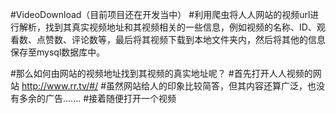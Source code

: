 #VideoDownload（目前项目还在开发当中）
#利用爬虫将人人网站的视频url进行解析，找到其真实视频地址和其视频相关的一些信息，例如视频的名称、ID、观看数、点赞数、评论数等，最后将其视频下载到本地文件夹内，然后将其他的信息保存至mysql数据库中。

#那么如何由网站的视频地址找到其视频的真实地址呢？
#首先打开人人视频的网站 http://www.rr.tv/#/
#虽然网站给人的印象比较简答，但其内容还算广泛，也没有多余的广告.......
#接着随便打开一个视频
